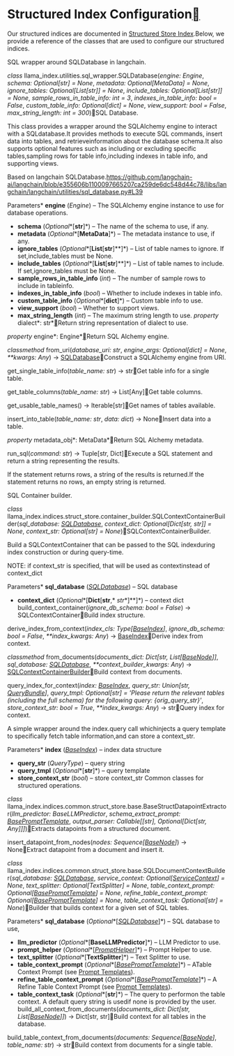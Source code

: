 Structured Index Configuration[](#structured-index-configuration "Permalink to this heading")
==============================================================================================

Our structured indices are documented in [Structured Store Index](indices/struct_store.html#ref-indices-structstore).Below, we provide a reference of the classes that are used to configure our structured indices.

SQL wrapper around SQLDatabase in langchain.

*class* llama\_index.utilities.sql\_wrapper.SQLDatabase(*engine: Engine*, *schema: Optional[str] = None*, *metadata: Optional[MetaData] = None*, *ignore\_tables: Optional[List[str]] = None*, *include\_tables: Optional[List[str]] = None*, *sample\_rows\_in\_table\_info: int = 3*, *indexes\_in\_table\_info: bool = False*, *custom\_table\_info: Optional[dict] = None*, *view\_support: bool = False*, *max\_string\_length: int = 300*)[](#llama_index.utilities.sql_wrapper.SQLDatabase "Permalink to this definition")SQL Database.

This class provides a wrapper around the SQLAlchemy engine to interact with a SQLdatabase.It provides methods to execute SQL commands, insert data into tables, and retrieveinformation about the database schema.It also supports optional features such as including or excluding specific tables,sampling rows for table info,including indexes in table info, and supporting views.

Based on langchain SQLDatabase.<https://github.com/langchain-ai/langchain/blob/e355606b1100097665207ca259de6dc548d44c78/libs/langchain/langchain/utilities/sql_database.py#L39>

Parameters* **engine** (*Engine*) – The SQLAlchemy engine instance to use for database operations.
* **schema** (*Optional**[**str**]*) – The name of the schema to use, if any.
* **metadata** (*Optional**[**MetaData**]*) – The metadata instance to use, if any.
* **ignore\_tables** (*Optional**[**List**[**str**]**]*) – List of table names to ignore. If set,include\_tables must be None.
* **include\_tables** (*Optional**[**List**[**str**]**]*) – List of table names to include. If set,ignore\_tables must be None.
* **sample\_rows\_in\_table\_info** (*int*) – The number of sample rows to include in tableinfo.
* **indexes\_in\_table\_info** (*bool*) – Whether to include indexes in table info.
* **custom\_table\_info** (*Optional**[**dict**]*) – Custom table info to use.
* **view\_support** (*bool*) – Whether to support views.
* **max\_string\_length** (*int*) – The maximum string length to use.
*property* dialect*: str*[](#llama_index.utilities.sql_wrapper.SQLDatabase.dialect "Permalink to this definition")Return string representation of dialect to use.

*property* engine*: Engine*[](#llama_index.utilities.sql_wrapper.SQLDatabase.engine "Permalink to this definition")Return SQL Alchemy engine.

*classmethod* from\_uri(*database\_uri: str*, *engine\_args: Optional[dict] = None*, *\*\*kwargs: Any*) → [SQLDatabase](#llama_index.utilities.sql_wrapper.SQLDatabase "llama_index.utilities.sql_wrapper.SQLDatabase")[](#llama_index.utilities.sql_wrapper.SQLDatabase.from_uri "Permalink to this definition")Construct a SQLAlchemy engine from URI.

get\_single\_table\_info(*table\_name: str*) → str[](#llama_index.utilities.sql_wrapper.SQLDatabase.get_single_table_info "Permalink to this definition")Get table info for a single table.

get\_table\_columns(*table\_name: str*) → List[Any][](#llama_index.utilities.sql_wrapper.SQLDatabase.get_table_columns "Permalink to this definition")Get table columns.

get\_usable\_table\_names() → Iterable[str][](#llama_index.utilities.sql_wrapper.SQLDatabase.get_usable_table_names "Permalink to this definition")Get names of tables available.

insert\_into\_table(*table\_name: str*, *data: dict*) → None[](#llama_index.utilities.sql_wrapper.SQLDatabase.insert_into_table "Permalink to this definition")Insert data into a table.

*property* metadata\_obj*: MetaData*[](#llama_index.utilities.sql_wrapper.SQLDatabase.metadata_obj "Permalink to this definition")Return SQL Alchemy metadata.

run\_sql(*command: str*) → Tuple[str, Dict][](#llama_index.utilities.sql_wrapper.SQLDatabase.run_sql "Permalink to this definition")Execute a SQL statement and return a string representing the results.

If the statement returns rows, a string of the results is returned.If the statement returns no rows, an empty string is returned.

SQL Container builder.

*class* llama\_index.indices.struct\_store.container\_builder.SQLContextContainerBuilder(*sql\_database: [SQLDatabase](#llama_index.utilities.sql_wrapper.SQLDatabase "llama_index.utilities.sql_wrapper.SQLDatabase")*, *context\_dict: Optional[Dict[str, str]] = None*, *context\_str: Optional[str] = None*)[](#llama_index.indices.struct_store.container_builder.SQLContextContainerBuilder "Permalink to this definition")SQLContextContainerBuilder.

Build a SQLContextContainer that can be passed to the SQL indexduring index construction or during query-time.

NOTE: if context\_str is specified, that will be used as contextinstead of context\_dict

Parameters* **sql\_database** ([*SQLDatabase*](#llama_index.utilities.sql_wrapper.SQLDatabase "llama_index.utilities.sql_wrapper.SQLDatabase")) – SQL database
* **context\_dict** (*Optional**[**Dict**[**str**,* *str**]**]*) – context dict
build\_context\_container(*ignore\_db\_schema: bool = False*) → SQLContextContainer[](#llama_index.indices.struct_store.container_builder.SQLContextContainerBuilder.build_context_container "Permalink to this definition")Build index structure.

derive\_index\_from\_context(*index\_cls: Type[[BaseIndex](indices.html#llama_index.indices.base.BaseIndex "llama_index.indices.base.BaseIndex")]*, *ignore\_db\_schema: bool = False*, *\*\*index\_kwargs: Any*) → [BaseIndex](indices.html#llama_index.indices.base.BaseIndex "llama_index.indices.base.BaseIndex")[](#llama_index.indices.struct_store.container_builder.SQLContextContainerBuilder.derive_index_from_context "Permalink to this definition")Derive index from context.

*classmethod* from\_documents(*documents\_dict: Dict[str, List[[BaseNode](node.html#llama_index.schema.BaseNode "llama_index.schema.BaseNode")]]*, *sql\_database: [SQLDatabase](#llama_index.utilities.sql_wrapper.SQLDatabase "llama_index.utilities.sql_wrapper.SQLDatabase")*, *\*\*context\_builder\_kwargs: Any*) → [SQLContextContainerBuilder](#llama_index.indices.struct_store.container_builder.SQLContextContainerBuilder "llama_index.indices.struct_store.container_builder.SQLContextContainerBuilder")[](#llama_index.indices.struct_store.container_builder.SQLContextContainerBuilder.from_documents "Permalink to this definition")Build context from documents.

query\_index\_for\_context(*index: [BaseIndex](indices.html#llama_index.indices.base.BaseIndex "llama_index.indices.base.BaseIndex")*, *query\_str: Union[str, [QueryBundle](query/query_bundle.html#llama_index.indices.query.schema.QueryBundle "llama_index.indices.query.schema.QueryBundle")]*, *query\_tmpl: Optional[str] = 'Please return the relevant tables (including the full schema) for the following query: {orig\_query\_str}'*, *store\_context\_str: bool = True*, *\*\*index\_kwargs: Any*) → str[](#llama_index.indices.struct_store.container_builder.SQLContextContainerBuilder.query_index_for_context "Permalink to this definition")Query index for context.

A simple wrapper around the index.query call whichinjects a query template to specifically fetch table information,and can store a context\_str.

Parameters* **index** ([*BaseIndex*](indices.html#llama_index.indices.base.BaseIndex "llama_index.indices.base.BaseIndex")) – index data structure
* **query\_str** (*QueryType*) – query string
* **query\_tmpl** (*Optional**[**str**]*) – query template
* **store\_context\_str** (*bool*) – store context\_str
Common classes for structured operations.

*class* llama\_index.indices.common.struct\_store.base.BaseStructDatapointExtractor(*llm\_predictor: BaseLLMPredictor*, *schema\_extract\_prompt: [BasePromptTemplate](prompts.html#llama_index.prompts.base.BasePromptTemplate "llama_index.prompts.base.BasePromptTemplate")*, *output\_parser: Callable[[str], Optional[Dict[str, Any]]]*)[](#llama_index.indices.common.struct_store.base.BaseStructDatapointExtractor "Permalink to this definition")Extracts datapoints from a structured document.

insert\_datapoint\_from\_nodes(*nodes: Sequence[[BaseNode](node.html#llama_index.schema.BaseNode "llama_index.schema.BaseNode")]*) → None[](#llama_index.indices.common.struct_store.base.BaseStructDatapointExtractor.insert_datapoint_from_nodes "Permalink to this definition")Extract datapoint from a document and insert it.

*class* llama\_index.indices.common.struct\_store.base.SQLDocumentContextBuilder(*sql\_database: [SQLDatabase](#llama_index.utilities.sql_wrapper.SQLDatabase "llama_index.utilities.sql_wrapper.SQLDatabase")*, *service\_context: Optional[[ServiceContext](service_context.html#llama_index.indices.service_context.ServiceContext "llama_index.indices.service_context.ServiceContext")] = None*, *text\_splitter: Optional[TextSplitter] = None*, *table\_context\_prompt: Optional[[BasePromptTemplate](prompts.html#llama_index.prompts.base.BasePromptTemplate "llama_index.prompts.base.BasePromptTemplate")] = None*, *refine\_table\_context\_prompt: Optional[[BasePromptTemplate](prompts.html#llama_index.prompts.base.BasePromptTemplate "llama_index.prompts.base.BasePromptTemplate")] = None*, *table\_context\_task: Optional[str] = None*)[](#llama_index.indices.common.struct_store.base.SQLDocumentContextBuilder "Permalink to this definition")Builder that builds context for a given set of SQL tables.

Parameters* **sql\_database** (*Optional**[*[*SQLDatabase*](#llama_index.utilities.sql_wrapper.SQLDatabase "llama_index.utilities.sql_wrapper.SQLDatabase")*]*) – SQL database to use,
* **llm\_predictor** (*Optional**[**BaseLLMPredictor**]*) – LLM Predictor to use.
* **prompt\_helper** (*Optional**[*[*PromptHelper*](service_context/prompt_helper.html#llama_index.indices.prompt_helper.PromptHelper "llama_index.indices.prompt_helper.PromptHelper")*]*) – Prompt Helper to use.
* **text\_splitter** (*Optional**[**TextSplitter**]*) – Text Splitter to use.
* **table\_context\_prompt** (*Optional**[*[*BasePromptTemplate*](prompts.html#llama_index.prompts.base.BasePromptTemplate "llama_index.prompts.base.BasePromptTemplate")*]*) – ATable Context Prompt (see [Prompt Templates](prompts.html#prompt-templates)).
* **refine\_table\_context\_prompt** (*Optional**[*[*BasePromptTemplate*](prompts.html#llama_index.prompts.base.BasePromptTemplate "llama_index.prompts.base.BasePromptTemplate")*]*) – A Refine Table Context Prompt (see [Prompt Templates](prompts.html#prompt-templates)).
* **table\_context\_task** (*Optional**[**str**]*) – The query to performon the table context. A default query string is usedif none is provided by the user.
build\_all\_context\_from\_documents(*documents\_dict: Dict[str, List[[BaseNode](node.html#llama_index.schema.BaseNode "llama_index.schema.BaseNode")]]*) → Dict[str, str][](#llama_index.indices.common.struct_store.base.SQLDocumentContextBuilder.build_all_context_from_documents "Permalink to this definition")Build context for all tables in the database.

build\_table\_context\_from\_documents(*documents: Sequence[[BaseNode](node.html#llama_index.schema.BaseNode "llama_index.schema.BaseNode")]*, *table\_name: str*) → str[](#llama_index.indices.common.struct_store.base.SQLDocumentContextBuilder.build_table_context_from_documents "Permalink to this definition")Build context from documents for a single table.

